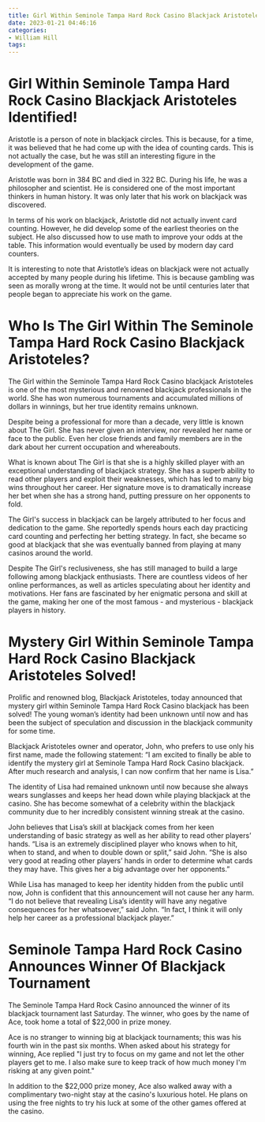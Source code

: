 ```yaml
---
title: Girl Within Seminole Tampa Hard Rock Casino Blackjack Aristoteles Identified!
date: 2023-01-21 04:46:16
categories:
- William Hill
tags:
---
```



#  Girl Within Seminole Tampa Hard Rock Casino Blackjack Aristoteles Identified!

Aristotle is a person of note in blackjack circles. This is because, for a time, it was believed that he had come up with the idea of counting cards. This is not actually the case, but he was still an interesting figure in the development of the game.

Aristotle was born in 384 BC and died in 322 BC. During his life, he was a philosopher and scientist. He is considered one of the most important thinkers in human history. It was only later that his work on blackjack was discovered.

In terms of his work on blackjack, Aristotle did not actually invent card counting. However, he did develop some of the earliest theories on the subject. He also discussed how to use math to improve your odds at the table. This information would eventually be used by modern day card counters.

It is interesting to note that Aristotle’s ideas on blackjack were not actually accepted by many people during his lifetime. This is because gambling was seen as morally wrong at the time. It would not be until centuries later that people began to appreciate his work on the game.

#  Who Is The Girl Within The Seminole Tampa Hard Rock Casino Blackjack Aristoteles?

The Girl within the Seminole Tampa Hard Rock Casino blackjack Aristoteles is one of the most mysterious and renowned blackjack professionals in the world. She has won numerous tournaments and accumulated millions of dollars in winnings, but her true identity remains unknown.

Despite being a professional for more than a decade, very little is known about The Girl. She has never given an interview, nor revealed her name or face to the public. Even her close friends and family members are in the dark about her current occupation and whereabouts.

What is known about The Girl is that she is a highly skilled player with an exceptional understanding of blackjack strategy. She has a superb ability to read other players and exploit their weaknesses, which has led to many big wins throughout her career. Her signature move is to dramatically increase her bet when she has a strong hand, putting pressure on her opponents to fold.

The Girl's success in blackjack can be largely attributed to her focus and dedication to the game. She reportedly spends hours each day practicing card counting and perfecting her betting strategy. In fact, she became so good at blackjack that she was eventually banned from playing at many casinos around the world.

Despite The Girl's reclusiveness, she has still managed to build a large following among blackjack enthusiasts. There are countless videos of her online performances, as well as articles speculating about her identity and motivations. Her fans are fascinated by her enigmatic persona and skill at the game, making her one of the most famous - and mysterious - blackjack players in history.

#  Mystery Girl Within Seminole Tampa Hard Rock Casino Blackjack Aristoteles Solved!

Prolific and renowned blog, Blackjack Aristoteles, today announced that mystery girl within Seminole Tampa Hard Rock Casino blackjack has been solved! The young woman’s identity had been unknown until now and has been the subject of speculation and discussion in the blackjack community for some time.

Blackjack Aristoteles owner and operator, John, who prefers to use only his first name, made the following statement: “I am excited to finally be able to identify the mystery girl at Seminole Tampa Hard Rock Casino blackjack. After much research and analysis, I can now confirm that her name is Lisa.”

The identity of Lisa had remained unknown until now because she always wears sunglasses and keeps her head down while playing blackjack at the casino. She has become somewhat of a celebrity within the blackjack community due to her incredibly consistent winning streak at the casino.

John believes that Lisa’s skill at blackjack comes from her keen understanding of basic strategy as well as her ability to read other players’ hands. “Lisa is an extremely disciplined player who knows when to hit, when to stand, and when to double down or split,” said John. “She is also very good at reading other players’ hands in order to determine what cards they may have. This gives her a big advantage over her opponents.”

While Lisa has managed to keep her identity hidden from the public until now, John is confident that this announcement will not cause her any harm. “I do not believe that revealing Lisa’s identity will have any negative consequences for her whatsoever,” said John. “In fact, I think it will only help her career as a professional blackjack player.”

#  Seminole Tampa Hard Rock Casino Announces Winner Of Blackjack Tournament

The Seminole Tampa Hard Rock Casino announced the winner of its blackjack tournament last Saturday. The winner, who goes by the name of Ace, took home a total of $22,000 in prize money.

Ace is no stranger to winning big at blackjack tournaments; this was his fourth win in the past six months. When asked about his strategy for winning, Ace replied "I just try to focus on my game and not let the other players get to me. I also make sure to keep track of how much money I'm risking at any given point."

In addition to the $22,000 prize money, Ace also walked away with a complimentary two-night stay at the casino's luxurious hotel. He plans on using the free nights to try his luck at some of the other games offered at the casino.
